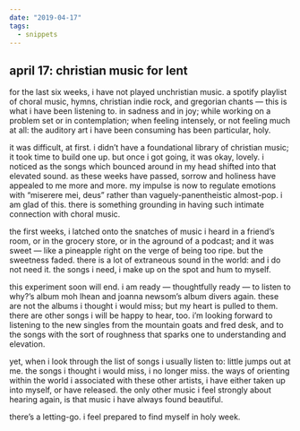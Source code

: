 ```yaml
---
date: "2019-04-17"
tags:
  - snippets
---
```

## april 17: christian music for lent

for the last six weeks, i have not played unchristian music. a spotify playlist of choral music, hymns, christian indie rock, and gregorian chants — this is what i have been listening to. in sadness and in joy; while working on a problem set or in contemplation; when feeling intensely, or not feeling much at all: the auditory art i have been consuming has been particular, holy.

it was difficult, at first. i didn’t have a foundational library of christian music; it took time to build one up. but once i got going, it was okay, lovely. i noticed as the songs which bounced around in my head shifted into that elevated sound. as these weeks have passed, sorrow and holiness have appealed to me more and more. my impulse is now to regulate emotions with “miserere mei, deus” rather than vaguely-panentheistic almost-pop. i am glad of this. there is something grounding in having such intimate connection with choral music.

the first weeks, i latched onto the snatches of music i heard in a friend’s room, or in the grocery store, or in the aground of a podcast; and it was sweet — like a pineapple right on the verge of being too ripe. but the sweetness faded. there is a lot of extraneous sound in the world: and i do not need it. the songs i need, i make up on the spot and hum to myself.

this experiment soon will end. i am ready — thoughtfully ready —  to listen to why?’s album moh lhean and joanna newsom’s album divers again. these are not the albums i thought i would miss; but my heart is pulled to them. there are other songs i will be happy to hear, too. i’m looking forward to listening to the new singles from the mountain goats and fred desk, and to the songs with the sort of roughness that sparks one to understanding and elevation.

yet, when i look through the list of songs i usually listen to: little jumps out at me. the songs i thought i would miss, i no longer miss. the ways of orienting within the world i associated with these other artists, i have either taken up into myself, or have released. the only other music i feel strongly about hearing again, is that music i have always found beautiful.

there’s a letting-go. i feel prepared to find myself in holy week.
